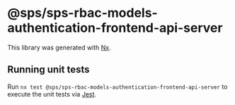 # @sps/sps-rbac-models-authentication-frontend-api-server

This library was generated with [Nx](https://nx.dev).

## Running unit tests

Run `nx test @sps/sps-rbac-models-authentication-frontend-api-server` to execute the unit tests via [Jest](https://jestjs.io).

